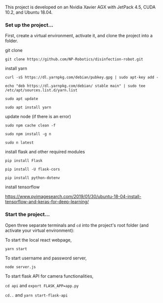 This project is developed on an Nvidia Xavier AGX with JetPack 4.5, CUDA 10.2, and Ubuntu 18.04.

### Set up the project...

First, create a virtual environment, activate it, and clone the project into a folder.

git clone

`git clone https://github.com/NP-Robotics/disinfection-robot.git`

install yarn

`curl -sS https://dl.yarnpkg.com/debian/pubkey.gpg | sudo apt-key add -`

`echo "deb https://dl.yarnpkg.com/debian/ stable main" | sudo tee /etc/apt/sources.list.d/yarn.list`

`sudo apt update`

`sudo apt install yarn`

update node (if there is an error)

`sudo npm cache clean -f`

`sudo npm install -g n`

`sudo n latest`

install flask and other required modules

`pip install Flask`

`pip install -U flask-cors`

`pip install python-dotenv`

install tensorflow

https://www.pyimagesearch.com/2019/01/30/ubuntu-18-04-install-tensorflow-and-keras-for-deep-learning/

### Start the project...

Open three separate terminals and `cd` into the project's root folder (and activate your virtual environment):

To start the local react webpage,

`yarn start`

To start username and password server,

`node server.js`

To start flask API for camera functionalities,

`cd api` and `export FLASK_APP=app.py`

`cd..` and `yarn start-flask-api`
